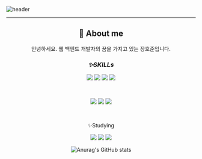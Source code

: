 
![header](https://capsule-render.vercel.app/api?type=waving&color=gradient&height=350&section=header&text=JangHoJun%20&fontSize=70)

<hr/>

<div align="center">

## 🚀 About me 
<p>안녕하세요. 웹 백엔드 개발자의 꿈을 가지고 있는 장호준입니다. <br>

 ### _**<p align = "center">✨SKILLs</p>**_

<p align="center">
    <img src = "https://img.shields.io/badge/-java-007396?style=flat-square&logo=Java&logoColor=white">
    <img src = "https://img.shields.io/badge/-spring_boot-6DB33F?style=flat-square&logo=Springboot&logoColor=white">
    <img src = "https://img.shields.io/badge/-spring-6DB33F?style=flat-square&logo=Spring&logoColor=white">
    <img src = "https://img.shields.io/badge/-mysql-4479A1?style=flat-square&logo=Mysql&logoColor=white">
</p>

<br>

<p align="center">
    <img src = "https://img.shields.io/badge/-git-F05032?style=flat-square&logo=Git&logoColor=white"> 
    <img src = "https://img.shields.io/badge/-eclipse-2C2255?style=flat-square&logo=Eclipse IDE&logoColor=white">
    <img src = "https://img.shields.io/badge/-inteliJ-000000?style=flat-square&logo=IntelliJ IDEA&logoColor=white">
</p>
 
 <br>
<p align = "center">✨Studying</p>
 
<p align="center">
<img src = "https://img.shields.io/badge/-docker-4479A1?style=flat-square&logo=Docker&logoColor=white">
 <img src = "https://img.shields.io/badge/-querydsl-4479A1?style=flat-square&logo=Querydsl&logoColor=white">
 <img src = "https://img.shields.io/badge/-sql-4479A1?style=flat-square&logo=SQL&logoColor=white">
</p>

![Anurag's GitHub stats](https://github-readme-stats.vercel.app/api?username=ho-jun97&show_icons=true&theme=vue)

<!--
**ho-jun97/ho-jun97** is a ✨ _special_ ✨ repository because its `README.md` (this file) appears on your GitHub profile.

Here are some ideas to get you started:

- 🔭 I’m currently working on ...
- 🌱 I’m currently learning ...
- 👯 I’m looking to collaborate on ...
- 🤔 I’m looking for help with ...
- 💬 Ask me about ...
- 📫 How to reach me: ...
- 😄 Pronouns: ...
- ⚡ Fun fact: ...
-->

